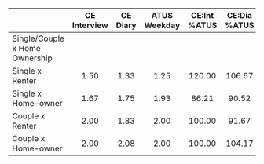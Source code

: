 
|                      | CE<br>Interview |  CE<br>Diary | ATUS<br>Weekday | CE:Int<br>%ATUS | CE:Dia<br>%ATUS |
| -------------------- | :----------: | :----------: | :----------: | :----------: | :----------: |
| Single/Couple x Home Ownership |              |              |              |              |              |
| Single x Renter      |         1.50 |         1.33 |         1.25 |       120.00 |       106.67 |
| Single x Home-owner  |         1.67 |         1.75 |         1.93 |        86.21 |        90.52 |
| Couple x Renter      |         2.00 |         1.83 |         2.00 |       100.00 |        91.67 |
| Couple x Home-owner  |         2.00 |         2.08 |         2.00 |       100.00 |       104.17 |

